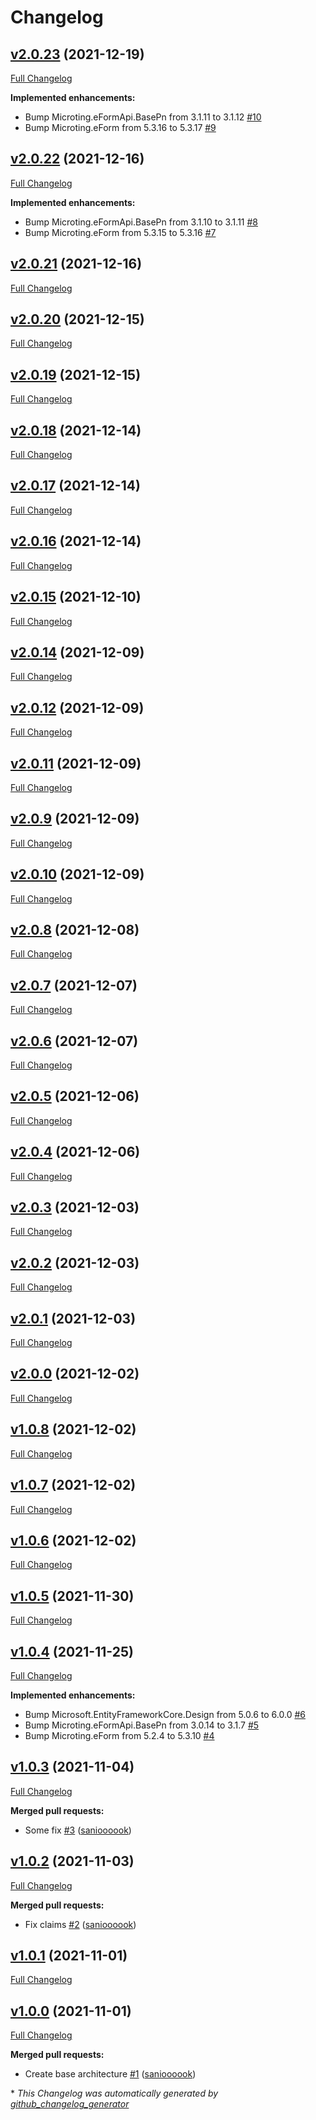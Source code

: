 # Changelog

## [v2.0.23](https://github.com/microting/eform-timeplanning-base/tree/v2.0.23) (2021-12-19)

[Full Changelog](https://github.com/microting/eform-timeplanning-base/compare/v2.0.22...v2.0.23)

**Implemented enhancements:**

- Bump Microting.eFormApi.BasePn from 3.1.11 to 3.1.12 [\#10](https://github.com/microting/eform-timeplanning-base/issues/10)
- Bump Microting.eForm from 5.3.16 to 5.3.17 [\#9](https://github.com/microting/eform-timeplanning-base/issues/9)

## [v2.0.22](https://github.com/microting/eform-timeplanning-base/tree/v2.0.22) (2021-12-16)

[Full Changelog](https://github.com/microting/eform-timeplanning-base/compare/v2.0.21...v2.0.22)

**Implemented enhancements:**

- Bump Microting.eFormApi.BasePn from 3.1.10 to 3.1.11 [\#8](https://github.com/microting/eform-timeplanning-base/issues/8)
- Bump Microting.eForm from 5.3.15 to 5.3.16 [\#7](https://github.com/microting/eform-timeplanning-base/issues/7)

## [v2.0.21](https://github.com/microting/eform-timeplanning-base/tree/v2.0.21) (2021-12-16)

[Full Changelog](https://github.com/microting/eform-timeplanning-base/compare/v2.0.20...v2.0.21)

## [v2.0.20](https://github.com/microting/eform-timeplanning-base/tree/v2.0.20) (2021-12-15)

[Full Changelog](https://github.com/microting/eform-timeplanning-base/compare/v2.0.19...v2.0.20)

## [v2.0.19](https://github.com/microting/eform-timeplanning-base/tree/v2.0.19) (2021-12-15)

[Full Changelog](https://github.com/microting/eform-timeplanning-base/compare/v2.0.18...v2.0.19)

## [v2.0.18](https://github.com/microting/eform-timeplanning-base/tree/v2.0.18) (2021-12-14)

[Full Changelog](https://github.com/microting/eform-timeplanning-base/compare/v2.0.17...v2.0.18)

## [v2.0.17](https://github.com/microting/eform-timeplanning-base/tree/v2.0.17) (2021-12-14)

[Full Changelog](https://github.com/microting/eform-timeplanning-base/compare/v2.0.16...v2.0.17)

## [v2.0.16](https://github.com/microting/eform-timeplanning-base/tree/v2.0.16) (2021-12-14)

[Full Changelog](https://github.com/microting/eform-timeplanning-base/compare/v2.0.15...v2.0.16)

## [v2.0.15](https://github.com/microting/eform-timeplanning-base/tree/v2.0.15) (2021-12-10)

[Full Changelog](https://github.com/microting/eform-timeplanning-base/compare/v2.0.14...v2.0.15)

## [v2.0.14](https://github.com/microting/eform-timeplanning-base/tree/v2.0.14) (2021-12-09)

[Full Changelog](https://github.com/microting/eform-timeplanning-base/compare/v2.0.12...v2.0.14)

## [v2.0.12](https://github.com/microting/eform-timeplanning-base/tree/v2.0.12) (2021-12-09)

[Full Changelog](https://github.com/microting/eform-timeplanning-base/compare/v2.0.11...v2.0.12)

## [v2.0.11](https://github.com/microting/eform-timeplanning-base/tree/v2.0.11) (2021-12-09)

[Full Changelog](https://github.com/microting/eform-timeplanning-base/compare/v2.0.9...v2.0.11)

## [v2.0.9](https://github.com/microting/eform-timeplanning-base/tree/v2.0.9) (2021-12-09)

[Full Changelog](https://github.com/microting/eform-timeplanning-base/compare/v2.0.10...v2.0.9)

## [v2.0.10](https://github.com/microting/eform-timeplanning-base/tree/v2.0.10) (2021-12-09)

[Full Changelog](https://github.com/microting/eform-timeplanning-base/compare/v2.0.8...v2.0.10)

## [v2.0.8](https://github.com/microting/eform-timeplanning-base/tree/v2.0.8) (2021-12-08)

[Full Changelog](https://github.com/microting/eform-timeplanning-base/compare/v2.0.7...v2.0.8)

## [v2.0.7](https://github.com/microting/eform-timeplanning-base/tree/v2.0.7) (2021-12-07)

[Full Changelog](https://github.com/microting/eform-timeplanning-base/compare/v2.0.6...v2.0.7)

## [v2.0.6](https://github.com/microting/eform-timeplanning-base/tree/v2.0.6) (2021-12-07)

[Full Changelog](https://github.com/microting/eform-timeplanning-base/compare/v2.0.5...v2.0.6)

## [v2.0.5](https://github.com/microting/eform-timeplanning-base/tree/v2.0.5) (2021-12-06)

[Full Changelog](https://github.com/microting/eform-timeplanning-base/compare/v2.0.4...v2.0.5)

## [v2.0.4](https://github.com/microting/eform-timeplanning-base/tree/v2.0.4) (2021-12-06)

[Full Changelog](https://github.com/microting/eform-timeplanning-base/compare/v2.0.3...v2.0.4)

## [v2.0.3](https://github.com/microting/eform-timeplanning-base/tree/v2.0.3) (2021-12-03)

[Full Changelog](https://github.com/microting/eform-timeplanning-base/compare/v2.0.2...v2.0.3)

## [v2.0.2](https://github.com/microting/eform-timeplanning-base/tree/v2.0.2) (2021-12-03)

[Full Changelog](https://github.com/microting/eform-timeplanning-base/compare/v2.0.1...v2.0.2)

## [v2.0.1](https://github.com/microting/eform-timeplanning-base/tree/v2.0.1) (2021-12-03)

[Full Changelog](https://github.com/microting/eform-timeplanning-base/compare/v2.0.0...v2.0.1)

## [v2.0.0](https://github.com/microting/eform-timeplanning-base/tree/v2.0.0) (2021-12-02)

[Full Changelog](https://github.com/microting/eform-timeplanning-base/compare/v1.0.8...v2.0.0)

## [v1.0.8](https://github.com/microting/eform-timeplanning-base/tree/v1.0.8) (2021-12-02)

[Full Changelog](https://github.com/microting/eform-timeplanning-base/compare/v1.0.7...v1.0.8)

## [v1.0.7](https://github.com/microting/eform-timeplanning-base/tree/v1.0.7) (2021-12-02)

[Full Changelog](https://github.com/microting/eform-timeplanning-base/compare/v1.0.6...v1.0.7)

## [v1.0.6](https://github.com/microting/eform-timeplanning-base/tree/v1.0.6) (2021-12-02)

[Full Changelog](https://github.com/microting/eform-timeplanning-base/compare/v1.0.5...v1.0.6)

## [v1.0.5](https://github.com/microting/eform-timeplanning-base/tree/v1.0.5) (2021-11-30)

[Full Changelog](https://github.com/microting/eform-timeplanning-base/compare/v1.0.4...v1.0.5)

## [v1.0.4](https://github.com/microting/eform-timeplanning-base/tree/v1.0.4) (2021-11-25)

[Full Changelog](https://github.com/microting/eform-timeplanning-base/compare/v1.0.3...v1.0.4)

**Implemented enhancements:**

- Bump Microsoft.EntityFrameworkCore.Design from 5.0.6 to 6.0.0 [\#6](https://github.com/microting/eform-timeplanning-base/issues/6)
- Bump Microting.eFormApi.BasePn from 3.0.14 to 3.1.7 [\#5](https://github.com/microting/eform-timeplanning-base/issues/5)
- Bump Microting.eForm from 5.2.4 to 5.3.10 [\#4](https://github.com/microting/eform-timeplanning-base/issues/4)

## [v1.0.3](https://github.com/microting/eform-timeplanning-base/tree/v1.0.3) (2021-11-04)

[Full Changelog](https://github.com/microting/eform-timeplanning-base/compare/v1.0.2...v1.0.3)

**Merged pull requests:**

- Some fix [\#3](https://github.com/microting/eform-timeplanning-base/pull/3) ([sanioooook](https://github.com/sanioooook))

## [v1.0.2](https://github.com/microting/eform-timeplanning-base/tree/v1.0.2) (2021-11-03)

[Full Changelog](https://github.com/microting/eform-timeplanning-base/compare/v1.0.1...v1.0.2)

**Merged pull requests:**

- Fix claims [\#2](https://github.com/microting/eform-timeplanning-base/pull/2) ([sanioooook](https://github.com/sanioooook))

## [v1.0.1](https://github.com/microting/eform-timeplanning-base/tree/v1.0.1) (2021-11-01)

[Full Changelog](https://github.com/microting/eform-timeplanning-base/compare/v1.0.0...v1.0.1)

## [v1.0.0](https://github.com/microting/eform-timeplanning-base/tree/v1.0.0) (2021-11-01)

[Full Changelog](https://github.com/microting/eform-timeplanning-base/compare/4f76e3394b19e6829fef37b269a44a90bedc9896...v1.0.0)

**Merged pull requests:**

- Create base architecture [\#1](https://github.com/microting/eform-timeplanning-base/pull/1) ([sanioooook](https://github.com/sanioooook))



\* *This Changelog was automatically generated by [github_changelog_generator](https://github.com/github-changelog-generator/github-changelog-generator)*
